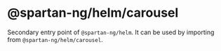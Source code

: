 # @spartan-ng/helm/carousel

Secondary entry point of `@spartan-ng/helm`. It can be used by importing from `@spartan-ng/helm/carousel`.

